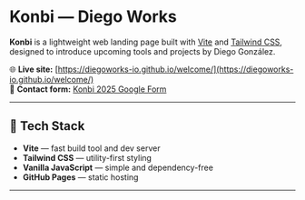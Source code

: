 # Konbi — Diego Works

**Konbi** is a lightweight web landing page built with [Vite](https://vite.dev) and [Tailwind CSS](https://tailwindcss.com), designed to introduce upcoming tools and projects by Diego González.

🌐 **Live site:** [https://diegoworks-io.github.io/welcome/](https://diegoworks-io.github.io/welcome/)  
📩 **Contact form:** [Konbi 2025 Google Form](https://forms.gle/cPzy7jQYL2xzGf6R7)

---

## 🚀 Tech Stack
- **Vite** — fast build tool and dev server  
- **Tailwind CSS** — utility-first styling  
- **Vanilla JavaScript** — simple and dependency-free  
- **GitHub Pages** — static hosting

---

